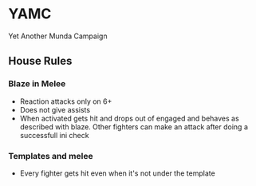 # YAMC
Yet Another Munda Campaign


## House Rules

### Blaze in Melee

- Reaction attacks only on 6+
- Does not give assists
- When activated gets hit and drops out of engaged and behaves as described with blaze. Other fighters can make an attack after doing a successfull ini check

### Templates and melee

- Every fighter gets hit even when it's not under the template
